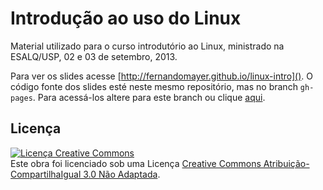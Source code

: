 # Introdução ao uso do Linux

Material utilizado para o curso introdutório ao Linux, ministrado na
ESALQ/USP, 02 e 03 de setembro, 2013.

Para ver os slides acesse
[http://fernandomayer.github.io/linux-intro](). O código fonte dos
slides esté neste mesmo repositório, mas no branch `gh-pages`. Para
acessá-los altere para este branch ou clique
[aqui](https://github.com/fernandomayer/linux-intro/tree/gh-pages).

## Licença

<a rel="license" href="http://creativecommons.org/licenses/by-sa/3.0/deed.pt_BR"><img alt="Licença Creative Commons" style="border-width:0" src="http://i.creativecommons.org/l/by-sa/3.0/88x31.png" /></a><br />Este obra foi licenciado sob uma Licença <a rel="license" href="http://creativecommons.org/licenses/by-sa/3.0/deed.pt_BR">Creative Commons Atribuição-CompartilhaIgual 3.0 Não Adaptada</a>.
